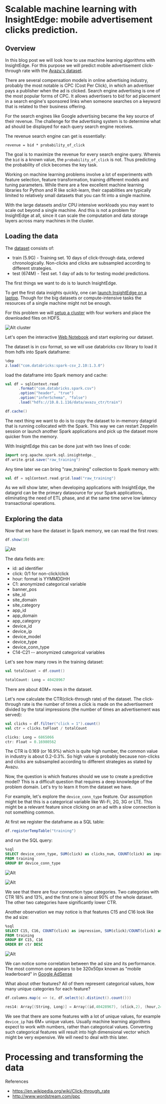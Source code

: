 # Scalable machine learning with InsightEdge: mobile advertisement clicks prediction.

## Overview

In this blog post we will look how to use machine learning algorithms with InsightEdge. For this purpose we will predict mobile advertisement click-through rate with the [Avazu's dataset](https://www.kaggle.com/c/avazu-ctr-prediction).

There are several compensation models in online advertising industry, probably the most notable is CPC (Cost Per Click), in which an advertiser pays a publisher when the ad is clicked.
Search engine advertising is one of the most popular forms of CPC. It allows advertisers to bid for ad placement in a search engine's sponsored links when someone searches on a keyword that is related to their business offering.

For the search engines like Google advertising became the key source of their revenue. The challenge for the advertising system is to determine what ad should be displayed for each query search engine receives.

The revenue search engine can get is essentially:

`revenue = bid * probability_of_click`

The goal is to maximize the revenue for every search engine query. Whereis the `bid` is a known value, the `probability_of_click` is not. Thus predicting the probability of click becomes the key task.

Working on machine learning problems involve a lot of experiments with feature selection, feature transformation, training different models and tuning parameters.
While there are a few excellent machine learning libraries for Python and R like scikit-learn, their capabilities are typically limited to relatively small datasets that you can fit into a single machine.

With the large datasets and/or CPU intensive workloads you may want to scale out beyond a single machine. And this is not a problem for InsightEdge at all, since it can scale the computation and data storage layers across many machines in the cluster.

## Loading the data

The [dataset](https://www.kaggle.com/c/avazu-ctr-prediction/data) consists of:
* train (5.9G) - Training set. 10 days of click-through data, ordered chronologically. Non-clicks and clicks are subsampled according to different strategies.
* test (674M) - Test set. 1 day of ads to for testing model predictions.

The first things we want to do is to launch InsightEdge.

To get the first data insights quickly, one can [launch InsightEdge on a laptop](http://insightedge.io/docs/010/0_quick_start.html).
Though for the big datasets or compute-intensive tasks the resources of a single machine might not be enough.

For this problem we will [setup a cluster](http://insightedge.io/docs/010/13_cluster_setup.html) with four workers and place the downloaded files on HDFS.

![Alt cluster](img/0_cluster.png?raw=true "Cluster")

Let's open the interactive [Web Notebook](http://insightedge.io/docs/010/14_notebook.html) and start exploring our dataset.

The dataset is in csv format, so we will use databricks csv library to load it from hdfs into Spark dataframe:

```scala
%dep
z.load("com.databricks:spark-csv_2.10:1.3.0")
```

load the dataframe into Spark memory and cache:

```scala
val df = sqlContext.read
      .format("com.databricks.spark.csv")
      .option("header", "true")
      .option("inferSchema", "false")
      .load("hdfs://10.8.1.116/data/avazu_ctr/train")

df.cache()
```

The next thing we want to do is to copy the dataset to in-memory datagrid that is running collocated with the Spark.
This way we can restart Zeppelin session or launch another Spark applications and pick up the dataset more quicker from the memory.

With InsightEdge this can be done just with two lines of code:

```scala
import org.apache.spark.sql.insightedge._
df.write.grid.save("raw_training")
```

Any time later we can bring "raw_training" collection to Spark memory with:
```scala
val df = sqlContext.read.grid.load("raw_training")
```

As we will show later, when developing applications with InsightEdge, the datagrid can be the primary datasource for your
Spark applications, eliminating the need of ETL phase, and at the same time serve low latency transactional operations.

## Exploring the data

Now that we have the dataset in Spark memory, we can read the first rows:

```scala
df.show(10)
```

![Alt](img/3_df_show.png?raw=true "Df show")

The data fields are:

* id: ad identifier
* click: 0/1 for non-click/click
* hour: format is YYMMDDHH
* C1: anonymized categorical variable
* banner_pos
* site_id
* site_domain
* site_category
* app_id
* app_domain
* app_category
* device_id
* device_ip
* device_model
* device_type
* device_conn_type
* C14-C21 -- anonymized categorical variables

Let's see how many rows in the training dataset:

```scala
val totalCount = df.count()

totalCount: Long = 40428967
```

There are about 40M+ rows in the dataset.

Let's now calculate the CTR(click-through rate) of the dataset. The click-through rate is the number of times a click is made on the advertisement divided by the total impressions (the number of times an advertisement was served):

```scala
val clicks = df.filter("click = 1").count()
val ctr = clicks.toFloat / totalCount

clicks: Long = 6865066
ctr: Float = 0.16980562
```
The CTR is 0.169 (or 16.9%) which is quite high number, the common value in industry is about 0.2-0.3%. So high value is probably because non-clicks and clicks are subsampled according to different strategies as stated by Avazu.

Now, the question is which features should we use to create a predictive model? This is a difficult question that requires a deep knowledge of the problem domain. Let's try to learn it from the dataset we have.

For example, let's explore the `device_conn_type` feature. Our assumption might be that this is a categorical variable like Wi-Fi, 2G, 3G or LTE. This might be a relevant feature since clicking on an ad with a slow connection is not something common.

At first we register the dataframe as a SQL table:

```scala
df.registerTempTable("training")
```

and run the SQL query:

```sql
%sql
SELECT device_conn_type, SUM(click) as clicks_num, COUNT(click) as impression, SUM(click)/COUNT(click) as ctr
FROM training
GROUP BY device_conn_type
````

![Alt](img/6_device_conn_type.png?raw=true "device_conn_type")

![Alt](img/7_device_conn_type_2.png?raw=true "device_conn_type")

We see that there are four connection type categories. Two categories with CTR 18% and 13%, and the first one is almost 90% of the whole dataset. The other two categories have significantly lower CTR.

Another observation we may notice is that features C15 and C16 look like the ad size:

```sql
%sql
SELECT C15, C16, COUNT(click) as impression, SUM(click)/COUNT(click) as ctr
FROM training
GROUP BY C15, C16
ORDER BY ctr DESC
```

![Alt](img/11_banner_dimension.png?raw=true "banner dimension")

We can notice some correlation between the ad size and its performance. The most common one appears to be 320x50px known as "mobile leaderboard" in [Google AdSense](https://support.google.com/adsense/answer/68727?hl=en)

What about other features? All of them represent categorical values, how many unique categories for each feature?

```scala
df.columns.map(c => (c, df.select(c).distinct().count()))

res14: Array[(String, Long)] = Array((id,40428967), (click,2), (hour,240), (C1,7), (banner_pos,7), (site_id,4737), (site_domain,7745), (site_category,26), (app_id,8552), (app_domain,559), (app_category,36), (device_id,2686408), (device_ip,6729486), (device_model,8251), (device_type,5), (device_conn_type,4), (C14,2626), (C15,8), (C16,9), (C17,435), (C18,4), (C19,68), (C20,172), (C21,60))
```

We see that there are some features with a lot of unique values, for example `device_ip` has 6M+ unique values.
Usually machine learning algorithms expect to work with numbers, rather than categorical values. Converting such categorical features will result into high dimensional vector which might be very expensive.
We will need to deal with this later.

# Processing and transforming the data







References
* https://en.wikipedia.org/wiki/Click-through_rate
* http://www.wordstream.com/ppc
